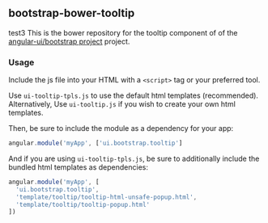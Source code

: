 
## bootstrap-bower-tooltip

test3
This is the bower repository for the tooltip component of of the [angular-ui/bootstrap project](https://github.com/angular-ui/bootstrap) project.

### Usage

Include the js file into your HTML with a `<script>` tag or your preferred tool.

Use `ui-tooltip-tpls.js` to use the default html templates (recommended). Alternatively, Use `ui-tooltip.js` if you wish to create your own html templates.

Then, be sure to include the module as a dependency for your app:
```js
angular.module('myApp', ['ui.bootstrap.tooltip']
```



And if you are using `ui-tooltip-tpls.js`, be sure to additionally include the bundled html templates as dependencies:
```js
angular.module('myApp', [
  'ui.bootstrap.tooltip',
  'template/tooltip/tooltip-html-unsafe-popup.html',
  'template/tooltip/tooltip-popup.html'
])
```

